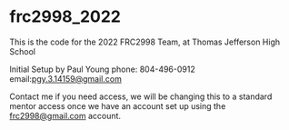 # frc2998_2022


This is the code for the 2022 FRC2998 Team, at Thomas Jefferson High School

Initial Setup by Paul Young phone: 804-496-0912  email:pgy.3.14159@gmail.com

Contact me if you need access, we will be changing this to a standard mentor access once we have an account set up using the frc2998@gmail.com account.


